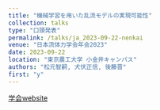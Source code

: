 ```yaml
---
title: "機械学習を用いた乱流モデルの実現可能性"
collection: talks
type: "口頭発表"
permalink: /talks/ja_2023-09-22-nenkai
venue: "日本流体力学会年会2023"
date: 2023-09-22
location: "東京農工大学 小金井キャンパス"
authors: "松元智嗣, 犬伏正信, 後藤晋"
first: "y"
---
```


<a href="https://www2.nagare.or.jp/nenkai2023/" target="_blank" rel="noopener noreferrer">学会website</a>
